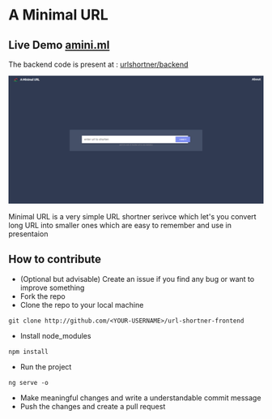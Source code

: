 # A Minimal URL

## Live Demo [amini.ml](https://dropurl.netlify.app/)

The backend code is present at : [urlshortner/backend](https://github.com/saurabhshalu/url-shortner-backend)

![Minimal URL Homepage](./assets/saurabh.png "Homepage")

Minimal URL is a very simple URL shortner serivce which let's you convert long URL into smaller ones which are easy to remember and use in presentaion 


## How to contribute

* (Optional but advisable) Create an issue if you find any bug or want to improve something
* Fork the repo
* Clone the repo to your local machine

 
```
git clone http://github.com/<YOUR-USERNAME>/url-shortner-frontend
```

* Install node_modules
```
npm install
```
* Run the project

```
ng serve -o
```
* Make meaningful changes and write a understandable commit message
* Push the changes and create a pull request
